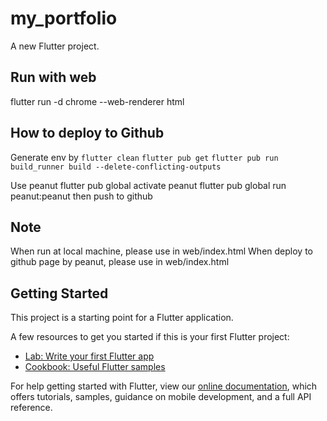 # my_portfolio

A new Flutter project.

## Run with web
flutter run -d chrome --web-renderer html

## How to deploy to Github
Generate env by 
    `flutter clean`
    `flutter pub get`
    `flutter pub run build_runner build --delete-conflicting-outputs`

Use peanut
flutter pub global activate peanut
flutter pub global run peanut:peanut
then push to github

## Note
When run at local machine, please use <base href="/"> in web/index.html
When deploy to github page by peanut, please use  <base href="/my_portfolio/"/> in web/index.html

## Getting Started

This project is a starting point for a Flutter application.

A few resources to get you started if this is your first Flutter project:

- [Lab: Write your first Flutter app](https://flutter.dev/docs/get-started/codelab)
- [Cookbook: Useful Flutter samples](https://flutter.dev/docs/cookbook)

For help getting started with Flutter, view our
[online documentation](https://flutter.dev/docs), which offers tutorials,
samples, guidance on mobile development, and a full API reference.
